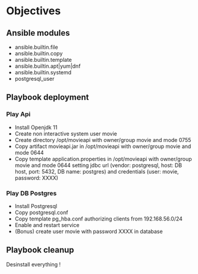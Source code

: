 # Objectives

## Ansible modules
- ansible.builtin.file
- ansible.builtin.copy
- ansible.builtin.template
- ansible.builtin.apt|yum|dnf
- ansible.builtin.systemd
- postgresql_user

## Playbook deployment
### Play Api
- Install Openjdk 11
- Create non interactive system user movie
- Create directory /opt/movieapi with owner/group movie and mode 0755
- Copy artifact movieapi.jar in /opt/movieapi with owner/group movie and mode 0644
- Copy template application.properties in /opt/movieapi with owner/group movie and mode 0644
setting jdbc url (vendor: postgresql, host: DB host, port: 5432, DB name: postgres) 
and credentials (user: movie, password: XXXX)
### Play DB Postgres
- Install Postgresql
- Copy postgresql.conf
- Copy template pg_hba.conf authorizing clients from 192.168.56.0/24
- Enable and restart service
- (Bonus) create user movie with password XXXX in database

## Playbook cleanup
Desinstall everything !